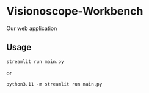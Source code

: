 # Visionoscope-Workbench
Our web application

## Usage
```
streamlit run main.py
```
or
```
python3.11 -m streamlit run main.py
```
